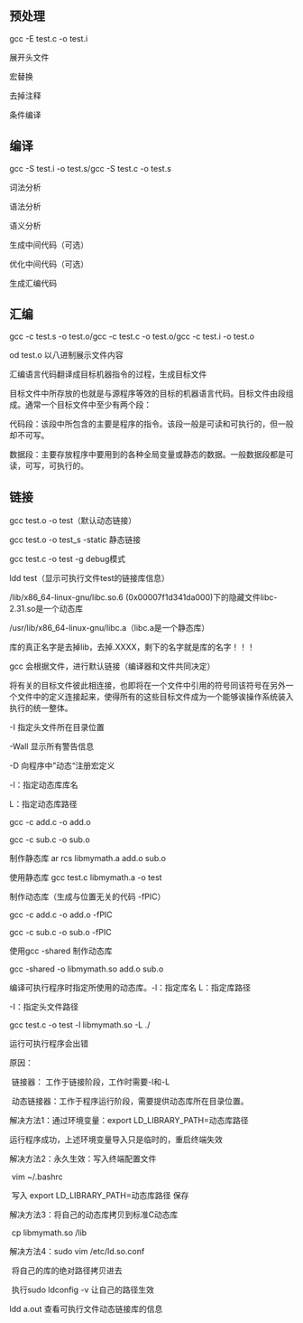## 预处理

gcc -E test.c -o test.i  

展开头文件

宏替换

去掉注释

条件编译

## 编译

gcc -S test.i -o test.s/gcc -S test.c -o test.s

词法分析

语法分析

语义分析

生成中间代码（可选）

优化中间代码（可选）

生成汇编代码

## 汇编

gcc -c test.s -o test.o/gcc -c test.c -o test.o/gcc -c test.i -o test.o

od test.o  以八进制展示文件内容

汇编语言代码翻译成目标机器指令的过程，生成目标文件

目标文件中所存放的也就是与源程序等效的目标的机器语言代码。目标文件由段组成。通常一个目标文件中至少有两个段：

代码段：该段中所包含的主要是程序的指令。该段一般是可读和可执行的，但一般却不可写。

数据段：主要存放程序中要用到的各种全局变量或静态的数据。一般数据段都是可读，可写，可执行的。

## 链接

gcc test.o -o test（默认动态链接）

gcc test.o -o test_s -static 静态链接

gcc test.c -o test -g  debug模式

ldd test（显示可执行文件test的链接库信息）

/lib/x86_64-linux-gnu/libc.so.6 (0x00007f1d341da000)下的隐藏文件libc-2.31.so是一个动态库

/usr/lib/x86_64-linux-gnu/libc.a（libc.a是一个静态库）

库的真正名字是去掉lib，去掉.XXXX，剩下的名字就是库的名字！！！

gcc 会根据文件，进行默认链接（编译器和文件共同决定）

将有关的目标文件彼此相连接，也即将在一个文件中引用的符号同该符号在另外一个文件中的定义连接起来，使得所有的这些目标文件成为一个能够诶操作系统装入执行的统一整体。



-I 指定头文件所在目录位置

-Wall 显示所有警告信息

-D  向程序中”动态“注册宏定义

-l：指定动态库库名

L：指定动态库路径



gcc -c add.c -o add.o

gcc -c sub.c -o sub.o

制作静态库 ar rcs libmymath.a add.o sub.o

使用静态库 gcc test.c libmymath.a -o test

制作动态库（生成与位置无关的代码 -fPIC）

gcc -c add.c -o add.o -fPIC

gcc -c sub.c -o sub.o -fPIC

使用gcc -shared 制作动态库

gcc -shared -o libmymath.so add.o sub.o

编译可执行程序时指定所使用的动态库。-l：指定库名  L：指定库路径

 -I：指定头文件路径

gcc test.c -o test -l libmymath.so -L ./

运行可执行程序会出错

原因：

​		链接器： 工作于链接阶段，工作时需要-l和-L

​		动态链接器：工作于程序运行阶段，需要提供动态库所在目录位置。

解决方法1：通过环境变量：export LD_LIBRARY_PATH=动态库路径

运行程序成功，上述环境变量导入只是临时的，重启终端失效

解决方法2：永久生效：写入终端配置文件

​	vim ~/.bashrc

​	写入 export LD_LIBRARY_PATH=动态库路径 保存

解决方法3：将自己的动态库拷贝到标准C动态库

​		cp libmymath.so /lib

解决方法4：sudo vim /etc/ld.so.conf

​					将自己的库的绝对路径拷贝进去

​					执行sudo ldconfig -v 让自己的路径生效

ldd a.out  查看可执行文件动态链接库的信息
